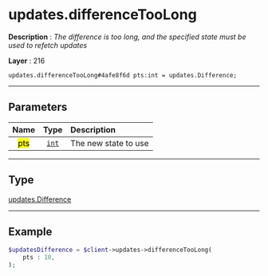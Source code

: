 # updates.differenceTooLong

**Description** : *The difference is too long, and the specified state must be used to refetch updates*

**Layer** : 216

```tl
updates.differenceTooLong#4afe8f6d pts:int = updates.Difference;
```

---

## Parameters

| Name | Type | Description |
| :---: | :---: | :--- |
| <mark>pts</mark> | [`int`](type/int) | The new state to use |

---

## Type

[updates.Difference](type/updates.Difference)

---

## Example

```php
$updatesDifference = $client->updates->differenceTooLong(
	pts : 10,
);
```